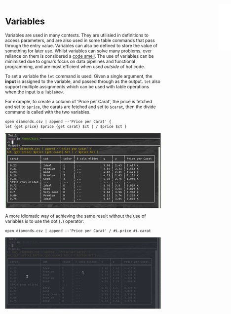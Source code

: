 <iframe src="./.ibox.html?raw=true" style="border:none; position:fixed; width:40px; right:0; z-index=999;"></iframe>

# Variables

Variables are used in many contexts. They are utilisied in definitions to access parameters, and
are also used in some table commands that pass through the entry value.
Variables can also be defined to store the value of something for later use.
Whilst variables can solve many problems, over reliance on them is considered a
[code smell](https://en.wikipedia.org/wiki/Code_smell).
The use of variables can be minimised due to ogma's focus on data pipelines and functional
programming, and are most efficient when used _outside_ of hot code.

To set a variable the `let` command is used. Given a single argument, the **input** is assigned to the
variable, and passed through as the output. `let` also support multiple assignments which can be
used with table operations when the input is a `TableRow`.

For example, to create a column of 'Price per Carat', the price is fetched and set to `$price`, the
carats are fetched and set to `$carat`, then the divide command is called with the two variables.

```ogma
open diamonds.csv | append --'Price per Carat' {
let {get price} $price {get carat} $ct | / $price $ct }
```

![](./assets/variables-1.png?raw=true)

A more idiomatic way of achieving the same result without the use of variables is to use the dot
(`.`) operator:

```ogma
open diamonds.csv | append --'Price per Carat' / #i.price #i.carat
```

![](./assets/variables-2.gif?raw=true)
